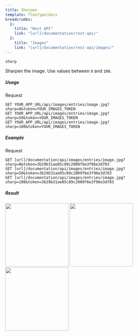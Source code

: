 ```yaml
---
title: Sharpen
template: flextype/docs
breadcrumbs:
  1:
    title: "Rest API"
    link: "[url]/documentation/rest-api/"
  2:
    title: "Images"
    link: "[url]/documentation/rest-api/images/"
---
```


`sharp`

Sharpen the image. Use values between `0` and `100`.

##### Usage

<div class="file-header">Request</div>

```
GET YOUR_APP_URL/api/images/entries/image.jpg?sharp=0&token=YOUR_IMAGES_TOKEN
GET YOUR_APP_URL/api/images/entries/image.jpg?sharp=50&token=YOUR_IMAGES_TOKEN
GET YOUR_APP_URL/api/images/entries/image.jpg?sharp=100&token=YOUR_IMAGES_TOKEN
```

##### Example

<div class="file-header">Request</div>

```
GET [url]/documentation/api/images/entries/image.jpg?sharp=0&token=3b29b31ae05c89c2009f6e3f96e3d703
GET [url]/documentation/api/images/entries/image.jpg?sharp=50&token=3b29b31ae05c89c2009f6e3f96e3d703
GET [url]/documentation/api/images/entries/image.jpg?sharp=100&token=3b29b31ae05c89c2009f6e3f96e3d703
```

##### Result

<img width="200" class="inline" src="[url]/api/images/entries/image.jpg?sharp=0&token=3b29b31ae05c89c2009f6e3f96e3d703">
<img width="200" class="inline" src="[url]/api/images/entries/image.jpg?sharp=50&token=3b29b31ae05c89c2009f6e3f96e3d703">
<img width="200" class="inline" src="[url]/api/images/entries/image.jpg?sharp=100&token=3b29b31ae05c89c2009f6e3f96e3d703">
